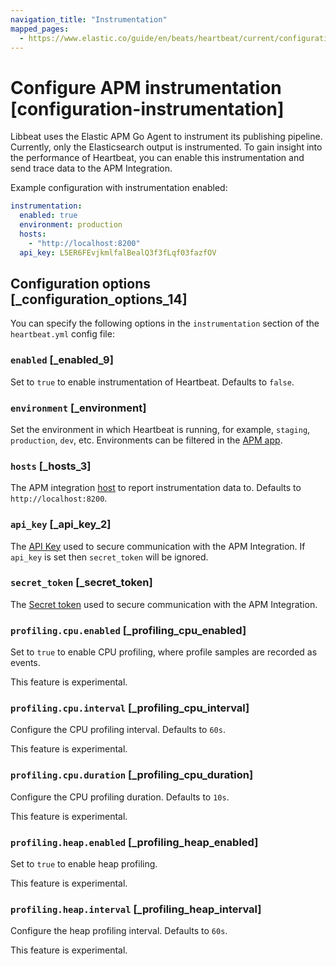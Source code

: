 ```yaml
---
navigation_title: "Instrumentation"
mapped_pages:
  - https://www.elastic.co/guide/en/beats/heartbeat/current/configuration-instrumentation.html
---
```


# Configure APM instrumentation [configuration-instrumentation]


Libbeat uses the Elastic APM Go Agent to instrument its publishing pipeline. Currently, only the Elasticsearch output is instrumented. To gain insight into the performance of Heartbeat, you can enable this instrumentation and send trace data to the APM Integration.

Example configuration with instrumentation enabled:

```yaml
instrumentation:
  enabled: true
  environment: production
  hosts:
    - "http://localhost:8200"
  api_key: L5ER6FEvjkmlfalBealQ3f3fLqf03fazfOV
```


## Configuration options [_configuration_options_14]

You can specify the following options in the `instrumentation` section of the `heartbeat.yml` config file:


### `enabled` [_enabled_9]

Set to `true` to enable instrumentation of Heartbeat. Defaults to `false`.


### `environment` [_environment]

Set the environment in which Heartbeat is running, for example, `staging`, `production`, `dev`, etc. Environments can be filtered in the [APM app](docs-content://solutions/observability/apps/overviews.md).


### `hosts` [_hosts_3]

The APM integration [host](docs-content://reference/apm/observability/apm-settings.md) to report instrumentation data to. Defaults to `http://localhost:8200`.


### `api_key` [_api_key_2]

The [API Key](docs-content://reference/apm/observability/apm-settings.md) used to secure communication with the APM Integration. If `api_key` is set then `secret_token` will be ignored.


### `secret_token` [_secret_token]

The [Secret token](docs-content://reference/apm/observability/apm-settings.md) used to secure communication with the APM Integration.


### `profiling.cpu.enabled` [_profiling_cpu_enabled]

Set to `true` to enable CPU profiling, where profile samples are recorded as events.

This feature is experimental.


### `profiling.cpu.interval` [_profiling_cpu_interval]

Configure the CPU profiling interval. Defaults to `60s`.

This feature is experimental.


### `profiling.cpu.duration` [_profiling_cpu_duration]

Configure the CPU profiling duration. Defaults to `10s`.

This feature is experimental.


### `profiling.heap.enabled` [_profiling_heap_enabled]

Set to `true` to enable heap profiling.

This feature is experimental.


### `profiling.heap.interval` [_profiling_heap_interval]

Configure the heap profiling interval. Defaults to `60s`.

This feature is experimental.


